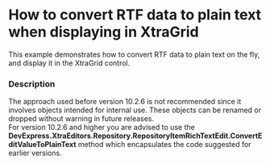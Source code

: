 # How to convert RTF data to plain text when displaying in XtraGrid


<p>This example demonstrates how to convert RTF data to plain text on the fly, and display it in the XtraGrid control.</p>


<h3>Description</h3>

<p>The approach used before version 10.2.6 is not recommended since it involves objects intended for internal use. These objects can be renamed or dropped without warning in future releases.<br />
For version 10.2.6 and higher you are advised to use the <strong>DevExpress.XtraEditors.Repository.RepositoryItemRichTextEdit.ConvertEditValueToPlainText</strong> method which encapsulates the code suggested for earlier versions.</p><br />


<br/>


